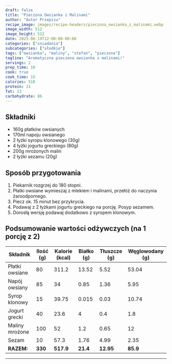 ```yaml
---
draft: false
title: "Pieczona Owsianka z Malinami"
author: "Autor Przepisu"
recipe_image: images/recipe-headers/pieczona_owsianka_z_malinami.webp
image_width: 512
image_height: 512
date: 2025-06-19T12:00:00-00:00
categories: ["sniadania"]
subcategories: ["słodkie"]
tags: ["owsianka", "maliny", "stefan", "pieczona"]
tagline: "Aromatyczna pieczona owsianka z malinami!"
servings: 2
prep_time: 10
cook: true
cook_time: 15
calories: 518
protein: 21
fat: 13
carbohydrate: 86
---
```


## Składniki
- 160g płatków owsianych
- 170ml napoju owsianego
- 2 łyżki syropu klonowego (30g)
- 4 łyżki jogurtu greckiego (80g)
- 200g mrożonych malin
- 2 łyżki sezamu (20g)

## Sposób przygotowania
1. Piekarnik rozgrzej do 180 stopni.
2. Płatki owsiane wymieszaj z mlekiem i malinami, przełóż do naczynia żaroodpornego.
3. Piecz ok. 15 minut bez przykrycia.
4. Podawaj z 2 łyżkami jogurtu greckiego na porcję. Posyp sezamem.
5. Dorosłą wersję podawaj dodatkowo z syropem klonowym.

## Podsumowanie wartości odżywczych (na 1 porcję z 2)

| Składnik         | Ilość (g) | Kalorie (kcal) | Białko (g) | Tłuszcze (g) | Węglowodany (g) |
|------------------|-----------|---------------|------------|--------------|-----------------|
| Płatki owsiane   | 80        | 311.2         | 13.52      | 5.52         | 53.04           |
| Napój owsiany    | 85        | 34            | 0.85       | 1.36         | 5.95            |
| Syrop klonowy    | 15        | 39.75         | 0.015      | 0.03         | 10.74           |
| Jogurt grecki    | 40        | 23.6          | 4          | 0.4          | 1.8             |
| Maliny mrożone   | 100       | 52            | 1.2        | 0.65         | 12              |
| Sezam            | 10        | 57.3          | 1.76       | 4.99         | 2.35            |
| **RAZEM:**       | **330**   | **517.9**     | **21.4**   | **12.95**    | **85.9**        |

---